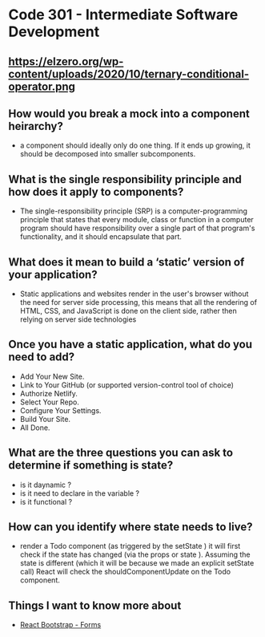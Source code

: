 # Code 301 - Intermediate Software Development
## https://elzero.org/wp-content/uploads/2020/10/ternary-conditional-operator.png

## How would you break a mock into a component heirarchy?
- a component should ideally only do one thing. If it ends up growing, it should be decomposed into smaller subcomponents.

## What is the single responsibility principle and how does it apply to components?
- The single-responsibility principle (SRP) is a computer-programming principle that states that every module, class or function in a computer program should have responsibility over a single part of that program's functionality, and it should encapsulate that part.

## What does it mean to build a ‘static’ version of your application?
-  Static applications and websites render in the user's browser without the need for server side processing, this means that all the rendering of HTML, CSS, and JavaScript is done on the client side, rather then relying on server side technologies
## Once you have a static application, what do you need to add?
- Add Your New Site. 
- Link to Your GitHub (or supported version-control tool of choice)
- Authorize Netlify. 
- Select Your Repo. 
- Configure Your Settings. 
- Build Your Site. 
- All Done.

## What are the three questions you can ask to determine if something is state?
- is it daynamic ?
- is it need to declare in the variable ?
- is it functional ?

## How can you identify where state needs to live?
- render a Todo component (as triggered by the setState ) it will first check if the state has changed (via the props or state ). Assuming the state is different (which it will be because we made an explicit setState call) React will check the shouldComponentUpdate on the Todo component.


## Things I want to know more about
- [React Bootstrap - Forms](https://react-bootstrap.github.io/components/forms/)